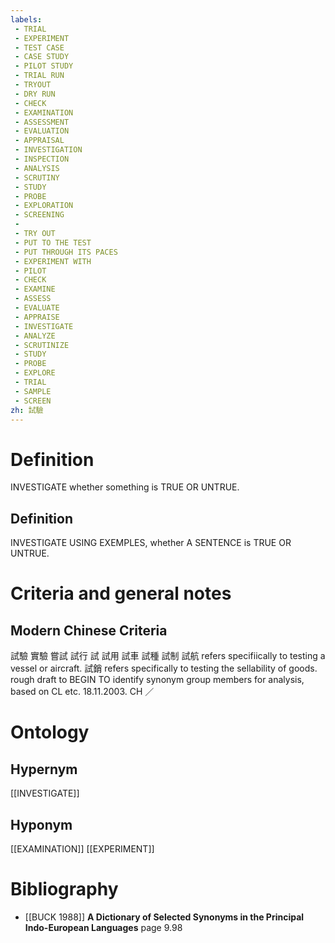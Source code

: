 ```yaml
---
labels: 
 - TRIAL
 - EXPERIMENT
 - TEST CASE
 - CASE STUDY
 - PILOT STUDY
 - TRIAL RUN
 - TRYOUT
 - DRY RUN
 - CHECK
 - EXAMINATION
 - ASSESSMENT
 - EVALUATION
 - APPRAISAL
 - INVESTIGATION
 - INSPECTION
 - ANALYSIS
 - SCRUTINY
 - STUDY
 - PROBE
 - EXPLORATION
 - SCREENING
 - 
 - TRY OUT
 - PUT TO THE TEST
 - PUT THROUGH ITS PACES
 - EXPERIMENT WITH
 - PILOT
 - CHECK
 - EXAMINE
 - ASSESS
 - EVALUATE
 - APPRAISE
 - INVESTIGATE
 - ANALYZE
 - SCRUTINIZE
 - STUDY
 - PROBE
 - EXPLORE
 - TRIAL
 - SAMPLE
 - SCREEN
zh: 試驗
---
```


# Definition
INVESTIGATE whether something is TRUE OR UNTRUE.
## Definition
INVESTIGATE USING EXEMPLES, whether A SENTENCE is TRUE OR UNTRUE.
# Criteria and general notes
## Modern Chinese Criteria
試驗
實驗
嘗試
試行
試
試用
試車
試種
試制
試航 refers specifiically to testing a vessel or aircraft.
試銷 refers specifically to testing the sellability of goods.
rough draft to BEGIN TO identify synonym group members for analysis, based on CL etc. 18.11.2003. CH ／
# Ontology

## Hypernym
[[INVESTIGATE]]
## Hyponym
[[EXAMINATION]]
[[EXPERIMENT]]
# Bibliography
- [[BUCK 1988]]
**A Dictionary of Selected Synonyms in the Principal Indo-European Languages** page 9.98
